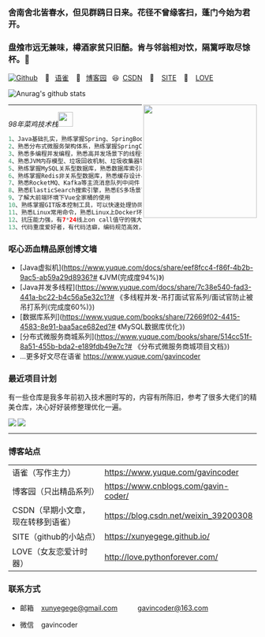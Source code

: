 ### 舍南舍北皆春水，但见群鸥日日来。花径不曾缘客扫，蓬门今始为君开。
### 盘飧市远无兼味，樽酒家贫只旧醅。肯与邻翁相对饮，隔篱呼取尽馀杯。👋


[![Github](https://img.shields.io/github/followers/xunyegege?label=Follow&style=social)](https://github.com/xunyegege)​ &ensp; :clown_face: &ensp;[语雀](https://www.yuque.com/gavincoder)   &ensp;:call_me_hand: &ensp;[博客园](https://www.cnblogs.com/gavin-coder/)  &ensp;:laughing:&ensp;[CSDN](https://blog.csdn.net/weixin_39200308 ) &ensp; :crossed_flags: &ensp; [SITE](https://xunyegege.github.io/)  &ensp;:love_letter:  &ensp;[LOVE](http://love.pythonforever.com/)









![Anurag's github stats](https://github-readme-stats.vercel.app/api?username=xunyegege&show_icons=true&hide=["contribs","prs"])

<img align='right' src="https://media.giphy.com/media/M9gbBd9nbDrOTu1Mqx/giphy.gif" width="230">

-------

<p><em>98年菜鸡技术栈<img src="https://media.giphy.com/media/WUlplcMpOCEmTGBtBW/giphy.gif" width="30"> 
</em></p>

```java
1、Java基础扎实，熟练掌握Spring、SpringBoot、Mybatis等框架的使用
2、熟悉分布式微服务架构体系，熟练掌握SpringCloud、Dubbo分布式框架的构建与开发
3、熟悉多编程并发编程，熟悉高并发场景下的线程调优
4、熟悉JVM内存模型、垃圾回收机制、垃圾收集器等，熟悉JVM故障排查调优
5、熟练掌握MySQL关系型数据库，熟悉数据库索引机制，熟悉SQL语句分析调优
6、熟练掌握Redis非关系型数据库，熟悉缓存设计与优化
7、熟悉RocketMQ、Kafka等主流消息队列中间件
8、熟悉ElasticSearch搜索引擎，熟悉ES多场景下的性能调优
9、了解大前端环境下Vue全家桶的使用
10、熟练掌握GIT版本控制工具，可以快速处理协同开发时遇到的冲突
11、熟悉Linux常用命令，熟悉Linux上Docker环境的开发使用
12、抗压能力强，有7*24线上on call值守的强大身心与遇事响应迅速的靠谱执行力。
13、代码重度爱好者，有代码洁癖，编码规范高效，学习能力强，乐于挑战新技术、新事物
```

### 呕心沥血精品原创博文墙
- [Java虚拟机](https://www.yuque.com/docs/share/eef8fcc4-f86f-4b2b-9ac5-ab59a29d8936?# 《JVM(完成度94%)》)
- [Java并发多线程](https://www.yuque.com/docs/share/7c38e540-fad3-441a-bc22-b4c56a5e32c1?# 《多线程并发-吊打面试官系列/面试官防止被吊打系列(完成度60%)》)
- [数据库系列](https://www.yuque.com/books/share/72669f02-4415-4583-8e91-baa5ace682ed?# 《MySQL数据库优化》)
- [分布式微服务商城系列](https://www.yuque.com/books/share/514cc51f-8a51-455b-bda2-e189fdb49e7c?# 《分布式微服务商城项目文档》)
- ...更多好文尽在语雀 https://www.yuque.com/gavincoder



### 最近项目计划

有一些仓库是我多年前初入技术圈时写的，内容有所陈旧，参考了很多大佬们的精美仓库，决心好好装修整理优化一遍。

<div>
<a href="https://github.com/xunyegege/Backend_development">
  <img  align="left" src="https://github-readme-stats.vercel.app/api/pin/?username=xunyegege&repo=Backend_development" />
</a>
<a href="https://github.com/xunyegege/source">
  <img  align="center" src="https://github-readme-stats.vercel.app/api/pin/?username=xunyegege&repo=source" />
</a>
</div>

----- 


### 博客站点

|                                    |                                       |
| ---------------------------------- | ------------------------------------- |
| 语雀（写作主力）                   | https://www.yuque.com/gavincoder      |
| 博客园（只出精品系列）             | https://www.cnblogs.com/gavin-coder/  |
| CSDN（早期小文章，现在转移到语雀） | https://blog.csdn.net/weixin_39200308 |
| SITE（github的小站点）             | https://xunyegege.github.io/        |
| LOVE（女友恋爱计时器）             | http://love.pythonforever.com/        |





### 联系方式

- 邮箱   &ensp; xunyegege@gmail.com  ​    &ensp; &ensp; &ensp;       gavincoder@163.com


- 微信  &ensp;   gavincoder


